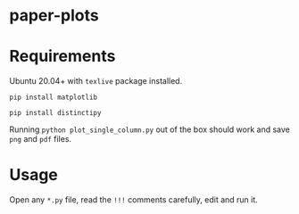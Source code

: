 # paper-plots

# Requirements
Ubuntu 20.04+ with `texlive` package installed.

`pip install matplotlib`

`pip install distinctipy`

Running `python plot_single_column.py` out of the box should work and save `png` and `pdf` files.

# Usage
Open any `*.py` file, read the `!!!` comments carefully, edit and run it.
